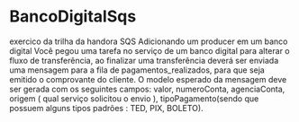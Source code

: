 # BancoDigitalSqs
exercico da trilha da handora 
SQS
Adicionando um producer em um banco digital
Você pegou uma tarefa no serviço de um banco digital para alterar o fluxo de transferência, ao finalizar uma transferência deverá ser enviada uma mensagem para a fila de pagamentos_realizados, para que seja emitido o comprovante do cliente.
O modelo esperado da mensagem deve ser gerada com os seguintes campos: valor, numeroConta, agenciaConta, origem ( qual serviço solicitou o envio ), tipoPagamento(sendo que possuem alguns tipos padrões : TED, PIX, BOLETO).
